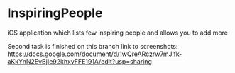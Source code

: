 # InspiringPeople
iOS application which lists few inspiring people and allows you to add more


Second task is finished on this branch
link to screenshots: https://docs.google.com/document/d/1wQreARczrw7mJlfk-aKkYnN2EvBjIe92khxvFFE191A/edit?usp=sharing
